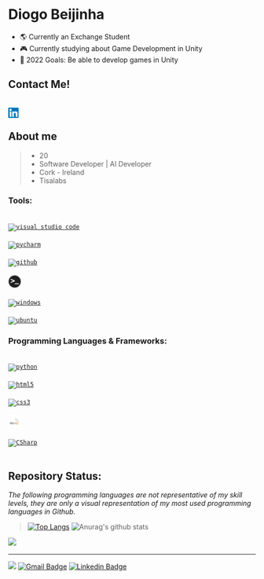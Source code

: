 # Diogo Beijinha
- 🌎 Currently an Exchange Student
- 🎮 Currently studying about Game Development in Unity
- 🥅 2022 Goals: Be able to develop games in Unity

## Contact Me!  <br>
<br>
<a href="https://www.linkedin.com/in/diogobeijinha/">
  <img align="left" alt="Diogo Beijinha | Linkedin" width="21px" src="https://github.com/rycky5/rycky5/blob/main/assets/linkedin.svg" />
</a>
<br>

## About me

> * 20
> * Software Developer | AI Developer
> * Cork - Ireland
> * Tisalabs


### Tools:

[<code>
<img alt="visual studio code" width="26px" src="https://img.icons8.com/fluent/240/000000/visual-studio-code-2019.png" />
</code>](https://code.visualstudio.com/)
[<code>
<img alt="pycharm" width="26px" src="https://img.icons8.com/color/240/000000/pycharm.png" />
</code>](https://www.jetbrains.com/pycharm/)
[<code>
<img alt="github" width="26px" src="https://img.icons8.com/ios-glyphs/240/000000/github.png">
</code>](https://github.com/)
[<code>
<img alt="terminal" width="26px" src="https://raw.githubusercontent.com/github/explore/80688e429a7d4ef2fca1e82350fe8e3517d3494d/topics/terminal/terminal.png">
</code>](https://docs.microsoft.com/en-us/windows/terminal/)
[<code>
<img alt="windows" width="26px" src="https://img.icons8.com/color/240/000000/windows-10.png">
</code>](https://www.microsoft.com/en-us/windows)
[<code>
<img alt="ubuntu" width="26px" src="https://img.icons8.com/color/96/000000/ubuntu--v1.png">
</code>](https://ubuntu.com/)

  
### Programming Languages & Frameworks:
[<code>
<img alt="python" width="26px" src="https://img.icons8.com/color/240/000000/python.png">
</code>](https://www.python.org/)
[<code>
<img alt="html5" width="26px" src="https://img.icons8.com/color/240/000000/html-5.png">
</code>](https://developer.mozilla.org/en-US/docs/Web/HTML)
[<code>
<img alt="css3" width="26px" src="https://img.icons8.com/color/240/000000/css3.png">
</code>](https://developer.mozilla.org/en-US/docs/Web/CSS)
[<code>
<img alt="MySQL" width="26px" src="https://raw.githubusercontent.com/github/explore/80688e429a7d4ef2fca1e82350fe8e3517d3494d/topics/mysql/mysql.png">
</code>](https://dev.mysql.com/)
[<code>
<img alt="CSharp" width="26px" src="https://seeklogo.com/images/C/c-sharp-c-logo-02F17714BA-seeklogo.com.png">
</code>](https://learn.microsoft.com/en-us/dotnet/csharp/)
<br />



## Repository Status:
*The following programming languages are not representative of my skill levels, they are only a visual representation of my most used programming languages in Github.*

> [![Top Langs](https://github-readme-stats.vercel.app/api/top-langs/?username=diogo-beijinha&theme=omni)](https://github.com/anuraghazra/github-readme-stats) ![Anurag's github stats](https://github-readme-stats.vercel.app/api?username=diogo-beijinha&show_icons=true&theme=radical)

<img src="https://external-content.duckduckgo.com/iu/?u=http%3A%2F%2Fi1207.photobucket.com%2Falbums%2Fbb466%2FMikairuDaidouji%2Ftoothychibisis.gif&f=1&nofb=1&ipt=92d285dfa79a55496eb0e52b558f42b56d194fd7148ebccca865d93884a76f4b&ipo=images" height="80"/>

---
<img src="https://visitor-badge.laobi.icu/badge?page_id=diogo-beijinha.diogo-beijinha"/>   [![Gmail Badge](https://img.shields.io/badge/-diogobeijinha24@gmail.com-c14438?style=flat-square&logo=Gmail&logoColor=white&link=mailto:diogobeijinha24@gmail.com)](mailto:diogobeijinha24@gmail.com)   [![Linkedin Badge](https://img.shields.io/badge/-DiogoBeijinha-blue?style=flat-square&logo=Linkedin&logoColor=white&link=https://www.linkedin.com/in/diogobeijinha)](https://www.linkedin.com/in/diogobeijinha)
